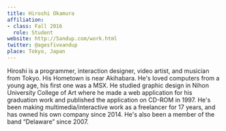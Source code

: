 ```yaml
---
title: Hiroshi Okamura
affiliation:
- class: Fall 2016
  role: Student
website: http://5andup.com/work.html
twitter: @agesfiveandup
place: Tokyo, Japan
---
```

Hiroshi is a programmer, interaction designer, video artist, and musician from Tokyo. His Hometown is near Akihabara. He's loved computers from a young age, his first one was a MSX. He studied graphic design in Nihon University College of Art where he made a web application for his graduation work and published the application on CD-ROM in 1997. He's been making multimedia/interactive work as a freelancer for 17 years, and has owned his own company since 2014. He's also been a member of the band “Delaware” since 2007.